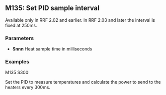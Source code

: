 ## M135: Set PID sample interval

Available only in RRF 2.02 and earlier. In RRF 2.03 and later the interval is fixed at 250ms.

### Parameters

- **Snnn** Heat sample time in milliseconds

### Examples

M135 S300

Set the PID to measure temperatures and calculate the power to send to the heaters every 300ms.

